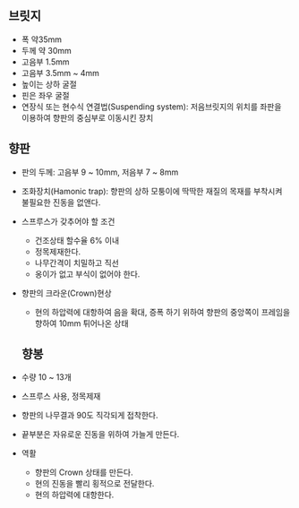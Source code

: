 ## 브릿지
- 폭 약35mm
- 두께 약 30mm
- 고음부 1.5mm
- 고음부 3.5mm ~ 4mm
- 높이는 상하 굴절
- 핀은 좌우 굴절
- 연장식 또는 현수식 연결법(Suspending system): 저음브릿지의 위치를 좌판을 이용하여 향판의 중심부로 이동시킨 장치

## 향판
- 판의 두께: 고음부 9 ~ 10mm, 저음부 7 ~ 8mm
- 조화장치(Hamonic trap): 향판의 상하 모퉁이에 딱딱한 재질의 목재를 부착시켜 불필요한 진동을 없앤다.
- 스프루스가 갖추어야 할 조건
  - 건조상태 할수율 6% 이내 
  - 정목제재한다.
  - 나무간격이 치밀하고 직선
  - 옹이가 없고 부식이 없어야 한다.
- 향판의 크라운(Crown)현상
  - 현의 하압력에 대항하여 음을 확대, 증폭 하기 위하여 향판의 중앙쪽이 프레임을 향하여 10mm 튀어나온 상태

  ## 향봉
- 수량 10 ~ 13개
- 스프루스 사용, 정목제재
- 향판의 나무결과 90도 직각되게 접착한다.
- 끝부분은 자유로운 진동을 위하여 가늘게 만든다.
- 역활
  - 향판의 Crown 상태를 만든다.
  - 현의 진동을 빨리 횡적으로 전달한다.
  - 현의 하압력에 대항한다.